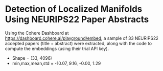 # Detection of Localized Manifolds Using NEURIPS22 Paper Abstracts 
 
Using the Cohere Dashboard at https://dashboard.cohere.ai/playground/embed, a sample of 33 NEURIPS22 accepted papers (title + abstract) were extracted, along with the code to compute the embeddings (using their trial API key). 

- Shape = (33, 4096)
- min,max,mean,std = -10.07, 9.16, -0.00, 1.29
